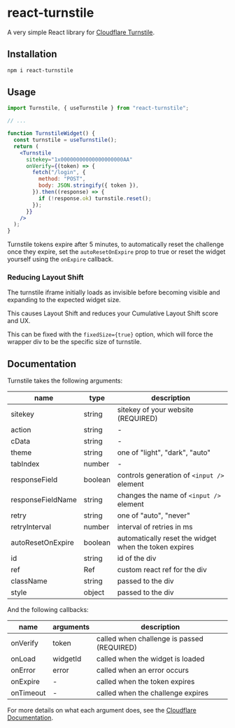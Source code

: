 # react-turnstile

A very simple React library for [Cloudflare Turnstile](https://challenges.cloudflare.com).

## Installation

```sh
npm i react-turnstile
```

## Usage

```jsx
import Turnstile, { useTurnstile } from "react-turnstile";

// ...

function TurnstileWidget() {
  const turnstile = useTurnstile();
  return (
    <Turnstile
      sitekey="1x00000000000000000000AA"
      onVerify={(token) => {
        fetch("/login", {
          method: "POST",
          body: JSON.stringify({ token }),
        }).then((response) => {
          if (!response.ok) turnstile.reset();
        });
      }}
    />
  );
}
```

Turnstile tokens expire after 5 minutes, to automatically reset the challenge once they expire,
set the `autoResetOnExpire` prop to true or reset the widget yourself using the `onExpire` callback.

### Reducing Layout Shift

The turnstile iframe initially loads as invisible before becoming visible and
expanding to the expected widget size.

This causes Layout Shift and reduces your Cumulative Layout Shift score and UX.

This can be fixed with the `fixedSize={true}` option, which will force the
wrapper div to be the specific size of turnstile.

## Documentation

Turnstile takes the following arguments:

| name              | type    | description                                           |
| ----------------- | ------- | ----------------------------------------------------- |
| sitekey           | string  | sitekey of your website (REQUIRED)                    |
| action            | string  | -                                                     |
| cData             | string  | -                                                     |
| theme             | string  | one of "light", "dark", "auto"                        |
| tabIndex          | number  | -                                                     |
| responseField     | boolean | controls generation of `<input />` element            |
| responseFieldName | string  | changes the name of `<input />` element               |
| retry             | string  | one of "auto", "never"                                |
| retryInterval     | number  | interval of retries in ms                             |
| autoResetOnExpire | boolean | automatically reset the widget when the token expires |
| id                | string  | id of the div                                         |
| ref               | Ref     | custom react ref for the div                          |
| className         | string  | passed to the div                                     |
| style             | object  | passed to the div                                     |

And the following callbacks:

| name      | arguments | description                                |
| --------- | --------- | ------------------------------------------ |
| onVerify  | token     | called when challenge is passed (REQUIRED) |
| onLoad    | widgetId  | called when the widget is loaded           |
| onError   | error     | called when an error occurs                |
| onExpire  | -         | called when the token expires              |
| onTimeout | -         | called when the challenge expires          |

For more details on what each argument does, see the [Cloudflare Documentation](https://developers.cloudflare.com/turnstile/get-started/client-side-rendering/#configurations).

